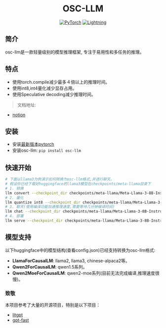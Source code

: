 <div align='center'>

# OSC-LLM
<a href="https://pytorch.org/get-started/locally/"><img alt="PyTorch" src="https://img.shields.io/badge/PyTorch-ee4c2c?logo=pytorch&logoColor=white"></a>
<a href="https://lightning.ai/docs/overview/getting-started"><img alt="Lightning" src="https://img.shields.io/badge/-Lightning-792ee5?logo=pytorchlightning&logoColor=white"></a>

</div>

## 简介

osc-llm是一款轻量级别的模型推理框架, 专注于易用性和多任务的推理。

## 特点

- 使用torch.compile减少最多４倍以上的推理时间。
- 使用int8,int4量化减少显存占用。
- 使用Speculative decoding减少推理时间。

> 文档地址:
- [notion](https://wangmengdi.notion.site/OSC-LLM-5a04563d88464530b3d32b31e27c557a)

## 安装

- 安装[最新版本pytorch](https://pytorch.org/get-started/locally/)
- 安装osc-llm: `pip install osc-llm`

## 快速开始
```bash
# 下面以llama3为例演示如何转换为osc-llm格式,并进行聊天。
# 假设你已经下载好huggingface的llama3模型在checkpoints/meta-llama目录下
# 1. 转换
llm convert --checkpoint_dir checkpoints/meta-llama/Meta-Llama-3-8B-Instruct
# 2. 量化
llm quantize int8 --checkpoint_dir checkpoints/meta-llama/Meta-Llama-3-8B-Instruct --save_dir checkpoints/meta-llama/Meta-Llama-3-8B-Instruct-int8
# 3. 聊天(使用编译功能加速推理速度,需要等待几分钟编译时间)
llm chat --checkpoint_dir checkpoints/meta-llama/Meta-Llama-3-8B-Instruct-int8 --compile true
# 4. 部署
llm serve --checkpoint_dir checkpoints/meta-llama/Meta-Llama-3-8B-Instruct-int8
```

## 模型支持

以下huggingface中的模型结构(查看config.json)已经支持转换为osc-llm格式:
- **LlamaForCausalLM**: llama2, llama3, chinese-alpaca2等。
- **Qwen2ForCausalLM**: qwen1.5系列。
- **Qwen2MoeForCausalLM**: qwen2-moe系列(目前无法完成编译,推理速度很慢)。


### 致敬
本项目参考了大量的开源项目，特别是以下项目：

- [litgpt](https://github.com/Lightning-AI/litgpt)
- [gpt-fast](https://github.com/pytorch-labs/gpt-fast)